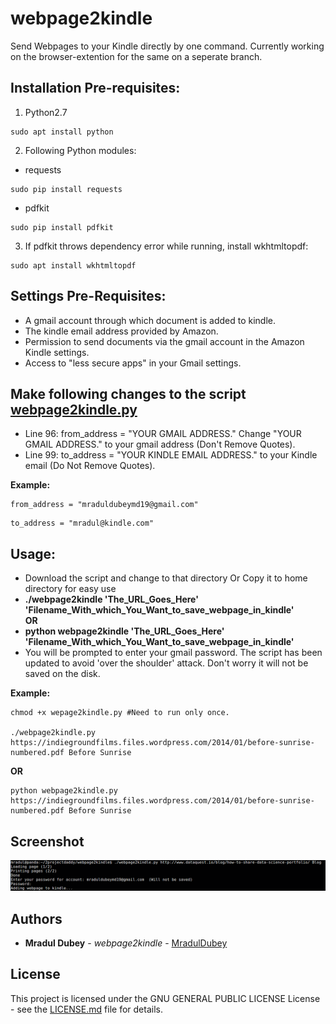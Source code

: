 # webpage2kindle
Send Webpages to your Kindle directly by one command. Currently working on the browser-extention for the same on a seperate branch.

## Installation Pre-requisites:

1. Python2.7
```
sudo apt install python
```
2. Following Python modules: 
  - requests
  ```
  sudo pip install requests
  ```
  - pdfkit
  ```
  sudo pip install pdfkit
  ```
3. If pdfkit throws dependency error while running, install wkhtmltopdf:
```
sudo apt install wkhtmltopdf
```

## Settings Pre-Requisites:
<ul>
<li>A gmail account through which document is added to kindle.</li>
<li>The kindle email address provided by Amazon.</li>
<li>Permission to send documents via the gmail account in the Amazon Kindle settings.</li>
<li> Access to "less secure apps" in your Gmail settings. </li>
</ul>

## Make following changes to the script [webpage2kindle.py](webpage2kindle.py?raw=true "webpage2kindle.py")
<ul>
<li> Line 96: from_address = "YOUR GMAIL ADDRESS." Change "YOUR GMAIL ADDRESS." to your gmail address (Don't Remove Quotes).</li>
<li> Line 99: to_address = "YOUR KINDLE EMAIL ADDRESS." to your Kindle email (Do Not Remove Quotes). </li>
</ul>

<b> Example: </b>
```
from_address = "mraduldubeymd19@gmail.com"
```
```
to_address = "mradul@kindle.com"
```

## Usage:
<ul>
<li>Download the script and change to that directory Or Copy it to home directory for easy use</li>
<li><b>./webpage2kindle 'The_URL_Goes_Here' 'Filename_With_which_You_Want_to_save_webpage_in_kindle'</b></li>
<b>OR</b>
<li> <b>python webpage2kindle 'The_URL_Goes_Here' 'Filename_With_which_You_Want_to_save_webpage_in_kindle'</b></li>
<li> You will be prompted to enter your gmail password. The script has been updated to avoid 'over the shoulder' attack. Don't worry it will not be saved on the disk.</li>
</ul>

<b>Example:</b>
```
chmod +x wepage2kindle.py #Need to run only once.

./webpage2kindle.py https://indiegroundfilms.files.wordpress.com/2014/01/before-sunrise-numbered.pdf Before Sunrise
```
<b>OR</b>

```
python webpage2kindle.py https://indiegroundfilms.files.wordpress.com/2014/01/before-sunrise-numbered.pdf Before Sunrise
```

## Screenshot
![Screenshot](sample.png?raw=true "Working Screenshot")


## Authors

* **Mradul Dubey** - *webpage2kindle* - [MradulDubey](https://github.com/mraduldubey)

## License

This project is licensed under the GNU GENERAL PUBLIC LICENSE License - see the [LICENSE.md](LICENSE?raw=true "LICENSE") file for details.

